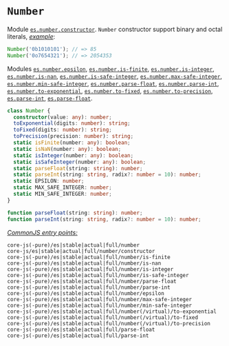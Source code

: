 # `Number`
Module [`es.number.constructor`](/packages/core-js/modules/es.number.constructor.js). `Number` constructor support binary and octal literals, [*example*](https://goo.gl/jRd6b3):
```js
Number('0b1010101'); // => 85
Number('0o7654321'); // => 2054353
```
Modules [`es.number.epsilon`](/packages/core-js/modules/es.number.epsilon.js), [`es.number.is-finite`](/packages/core-js/modules/es.number.is-finite.js), [`es.number.is-integer`](/packages/core-js/modules/es.number.is-integer.js), [`es.number.is-nan`](/packages/core-js/modules/es.number.is-nan.js), [`es.number.is-safe-integer`](/packages/core-js/modules/es.number.is-safe-integer.js), [`es.number.max-safe-integer`](/packages/core-js/modules/es.number.max-safe-integer.js), [`es.number.min-safe-integer`](/packages/core-js/modules/es.number.min-safe-integer.js), [`es.number.parse-float`](/packages/core-js/modules/es.number.parse-float.js), [`es.number.parse-int`](/packages/core-js/modules/es.number.parse-int.js), [`es.number.to-exponential`](/packages/core-js/modules/es.number.to-exponential.js), [`es.number.to-fixed`](/packages/core-js/modules/es.number.to-fixed.js), [`es.number.to-precision`](/packages/core-js/modules/es.number.to-precision.js), [`es.parse-int`](/packages/core-js/modules/es.parse-int.js), [`es.parse-float`](/packages/core-js/modules/es.parse-float.js).
```ts
class Number {
  constructor(value: any): number;
  toExponential(digits: number): string;
  toFixed(digits: number): string;
  toPrecision(precision: number): string;
  static isFinite(number: any): boolean;
  static isNaN(number: any): boolean;
  static isInteger(number: any): boolean;
  static isSafeInteger(number: any): boolean;
  static parseFloat(string: string): number;
  static parseInt(string: string, radix?: number = 10): number;
  static EPSILON: number;
  static MAX_SAFE_INTEGER: number;
  static MIN_SAFE_INTEGER: number;
}

function parseFloat(string: string): number;
function parseInt(string: string, radix?: number = 10): number;
```
[*CommonJS entry points:*](/docs/usage.md#commonjs-api)
```
core-js(-pure)/es|stable|actual|full/number
core-js/es|stable|actual|full/number/constructor
core-js(-pure)/es|stable|actual|full/number/is-finite
core-js(-pure)/es|stable|actual|full/number/is-nan
core-js(-pure)/es|stable|actual|full/number/is-integer
core-js(-pure)/es|stable|actual|full/number/is-safe-integer
core-js(-pure)/es|stable|actual|full/number/parse-float
core-js(-pure)/es|stable|actual|full/number/parse-int
core-js(-pure)/es|stable|actual|full/number/epsilon
core-js(-pure)/es|stable|actual|full/number/max-safe-integer
core-js(-pure)/es|stable|actual|full/number/min-safe-integer
core-js(-pure)/es|stable|actual|full/number(/virtual)/to-exponential
core-js(-pure)/es|stable|actual|full/number(/virtual)/to-fixed
core-js(-pure)/es|stable|actual|full/number(/virtual)/to-precision
core-js(-pure)/es|stable|actual|full/parse-float
core-js(-pure)/es|stable|actual|full/parse-int
```
